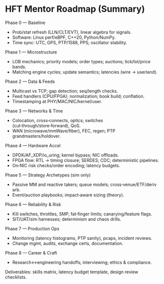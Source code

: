 
# HFT Mentor Roadmap (Summary)

Phase 0 — Baseline
- Prob/stat refresh (LLN/CLT/EVT), linear algebra for signals.
- Software: Linux perf/eBPF, C++20, Python/NumPy.
- Time sync: UTC, GPS, PTP/1588, PPS; oscillator stability.

Phase 1 — Microstructure
- LOB mechanics; priority models; order types; auctions; tick/lot/price bands.
- Matching engine cycles; update semantics; latencies (wire → userland).

Phase 2 — Data & Feeds
- Multicast vs TCP; gap detection; seq/length checks.
- Feed handlers (CPU/FPGA); normalization; book build; conflation.
- Timestamping at PHY/MAC/NIC/kernel/user.

Phase 3 — Networks & Time
- Colocation, cross‑connects, optics; switches (cut‑through/store‑forward), QoS.
- WAN (microwave/mmWave/fiber), FEC, regen; PTP grandmasters/holdover.

Phase 4 — Hardware Accel
- DPDK/AF_XDP/io_uring; kernel bypass; NIC offloads.
- FPGA flow: RTL → timing closure; SERDES; CDC; deterministic pipelines.
- On‑NIC risk checks/order encoding; latency budgets.

Phase 5 — Strategy Archetypes (sim only)
- Passive MM and reactive takers; queue models; cross‑venue/ETF/deriv arb.
- Event/auction playbooks; impact‑aware sizing (theory).

Phase 6 — Reliability & Risk
- Kill switches, throttles, SMP, fat‑finger limits; canarying/feature flags.
- SIT/UAT/sim harnesses; determinism and chaos drills.

Phase 7 — Production Ops
- Monitoring (latency histograms, PTP sanity), pcaps, incident reviews.
- Change mgmt, audits, exchange certs, documentation.

Phase 8 — Career & Craft
- Research↔engineering handoffs; interviewing; ethics & compliance.

Deliverables: skills matrix, latency budget template, design review checklists.
